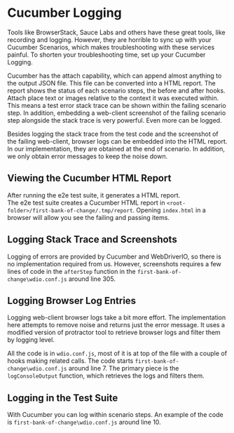 # Cucumber Logging

Tools like BrowserStack, Sauce Labs and others have these great tools, like
recording and logging.  However, they are horrible to sync up with your
Cucumber Scenarios, which makes troubleshooting with these services painful.
To shorten your troubleshooting time, set up your Cucumber Logging.

Cucumber has the attach capability, which can append almost anything to the
output JSON file.  This file can be converted into a HTML report.  The report
shows the status of each scenario steps, the before and after hooks.  Attach
place text or images relative to the context it was executed within.  This means
a test error stack trace can be shown within the failing scenario step.  In
addition, embedding a web-client screenshot of the failing scenario step
alongside the stack trace is very powerful.  Even more can be logged.

Besides logging the stack trace from the test code and the screenshot of the
failing web-client, browser logs can be embedded into the HTML report.  
In our implementation, they are obtained at the end of scenario.  In addition,
we only obtain error messages to keep the noise down.

## Viewing the Cucumber HTML Report

After running the e2e test suite, it generates a HTML report.  
The e2e test suite creates a Cucumber HTML report in
`<root-folder>/first-bank-of-change/.tmp/report`.  Opening `index.html` in a browser will
allow you see the failing and passing items.

<!-- TODO need to add a failing test to describe here. -->

## Logging Stack Trace and Screenshots

Logging of errors are provided by Cucumber and WebDriverIO, so there is no
implementation required from us.  However, screenshots requires a few lines of
code in the `afterStep` function in the `first-bank-of-change\wdio.conf.js` around line 305.

## Logging Browser Log Entries

Logging web-client browser logs take a bit more effort.  The implementation here
attempts to remove noise and returns just the error message.  It uses a modified
version of protractor tool to retrieve browser logs and filter them by logging
level.

All the code is in `wdio.conf.js`, most of it is at top of the file with
a couple of hooks making related calls.  The code starts `first-bank-of-change\wdio.conf.js`
around line 7.
The primary piece is the `logConsoleOutput` function, which retrieves the logs
and filters them.

## Logging in the Test Suite

With Cucumber you can log within scenario steps.  An example of the code is
`first-bank-of-change\wdio.conf.js` around line 10.

